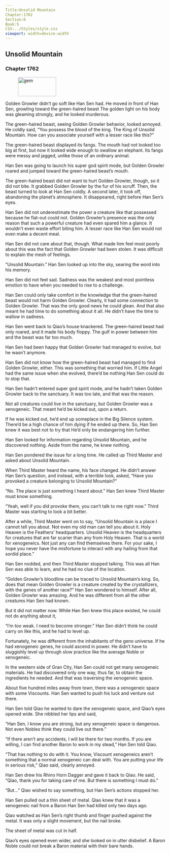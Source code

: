 ```yaml
---
Title:Unsolid Mountain 
Chapter:1762 
Section:6 
Book:5 
CSS:../Styles/style.css 
viewport: width=device-width
---
```

  
## Unsolid Mountain
### Chapter 1762
  
<figure>
	<img src="../Images/gem.gif" alt="gem" id="gem" width="120" height="60" />
</figure>
  

  
Golden Growler didn’t go soft like Han Sen had. He moved in front of Han Sen, growling toward the green-haired beast The golden light on his body was gleaming strongly, and he looked murderous.

The green-haired beast, seeing Golden Growler behavior, looked annoyed. He coldly said, “You possess the blood of the king. The King of Unsolid Mountain. How can you associate yourself with a lesser race like this?”

The green-haired beast displayed its fangs. The mouth had not looked too big at first, but now it looked wide enough to swallow an elephant. Its fangs were messy and jagged, unlike those of an ordinary animal.

Han Sen was going to launch his super god spirit mode, but Golden Growler roared and jumped toward the green-haired beast’s mouth.

The green-haired beast did not want to hurt Golden Growler, though, so it did not bite. It grabbed Golden Growler by the fur of his scruff. Then, the beast turned to look at Han Sen coldly. A second later, it took off, abandoning the planet’s atmosphere. It disappeared, right before Han Sen’s eyes.

Han Sen did not underestimate the power a creature like that possessed because he flat-out could not. Golden Growler’s presence was the only reason that such a powerful creature had even spared him a glance. It wouldn’t even waste effort biting him. A lesser race like Han Sen would not even make a decent meal.

Han Sen did not care about that, though. What made him feel most poorly about this was the fact that Golden Growler had been stolen. It was difficult to explain the mesh of feelings.

“Unsolid Mountain.” Han Sen looked up into the sky, searing the word into his memory.

Han Sen did not feel sad. Sadness was the weakest and most pointless emotion to have when you needed to rise to a challenge.

Han Sen could only take comfort in the knowledge that the green-haired beast would not harm Golden Growler. Clearly, it had some connection to Golden Growler. That was the only good news he could glean. And that also meant he had time to do something about it all. He didn’t have the time to wallow in sadness.

Han Sen went back to Qiao’s house knackered. The green-haired beast had only roared, and it made his body floppy. The gulf in power between him and the beast was far too much.

Han Sen had been happy that Golden Growler had managed to evolve, but he wasn’t anymore.

Han Sen did not know how the green-haired beast had managed to find Golden Growler, either. This was something that worried him. If Little Angel had the same issue when she evolved, there’d be nothing Han Sen could do to stop that.

Han Sen hadn’t entered super god spirit mode, and he hadn’t taken Golden Growler back to the sanctuary. It was too late, and that was the reason.

Not all creatures could live in the sanctuary, but Golden Growler was a xenogeneic. That meant he’d be kicked out, upon a return.

If he was kicked out, he’d end up someplace in the Big Silence system. There’d be a high chance of him dying if he ended up there. So, Han Sen knew it was best not to try that He’d only be endangering him further.

Han Sen looked for information regarding Unsolid Mountain, and he discovered nothing. Aside from the name, he knew nothing.

Han Sen pondered the issue for a long time. He called up Third Master and asked about Unsolid Mountain.

When Third Master heard the name, his face changed. He didn’t answer Han Sen’s question, and instead, with a terrible look, asked, “Have you provoked a creature belonging to Unsolid Mountain?”

“No. The place is just something I heard about.” Han Sen knew Third Master must know something.

“Yeah, well if you did provoke them, you can’t talk to me right now.” Third Master was starting to look a bit better.

After a while, Third Master went on to say, “Unsolid Mountain is a place I cannot tell you about. Not even my old man can tell you about it. Holy Heaven is the Feathers’ headquarters. Unsolid Heaven is the headquarters for creatures that are far scarier than any from Holy Heaven. That is a world for xenogeneics. Not just any can find themselves there. For your sake, I hope you never have the misfortune to interact with any hailing from that sordid place.”

Han Sen nodded, and then Third Master stopped talking. This was all Han Sen was able to learn, and he had no clue of the location.

“Golden Growler’s bloodline can be traced to Unsolid Mountain’s king. So, does that mean Golden Growler is a creature created by the crystallizers, with the genes of another race?” Han Sen wondered to himself. After all, Golden Growler was amazing. And he was different from all the other creatures Han Sen had known.

But it did not matter now. While Han Sen knew this place existed, he could not do anything about it,

“I’m too weak. I need to become stronger.” Han Sen didn’t think he could carry on like this, and he had to level up.

Fortunately, he was different from the inhabitants of the geno universe. If he had xenogeneic genes, he could ascend in power. He didn’t have to sluggishly level up through slow practice like the average Noble or xenogeneic.

In the western side of Gran City, Han Sen could not get many xenogeneic materials. He had discovered only one way, thus far, to obtain the ingredients he needed. And that was traversing the xenogeneic space.

About five hundred miles away from town, there was a xenogeneic space with some Viscounts. Han Sen wanted to push his luck and venture out there.

Han Sen told Qiao he wanted to dare the xenogeneic space, and Qiao’s eyes opened wide. She nibbled her lips and said,

“Han Sen, I know you are strong, but any xenogeneic space is dangerous. Not even Nobles think they could live out there.”

“If there aren’t any accidents, I will be there for two months. If you are willing, I can find another Baron to work in my stead,” Han Sen told Qiao.

“That has nothing to do with it. You know, Viscount xenogeneics aren’t something that a normal xenogeneic can deal with. You are putting your life in serious risk,” Qiao said, clearly annoyed.

Han Sen drew his Rhino Horn Dagger and gave it back to Qiao. He said, “Qiao, thank you for taking care of me. But there is something I must do.”

“But…” Qiao wished to say something, but Han Sen’s actions stopped her.

Han Sen pulled out a thin sheet of metal. Qiao knew that it was a xenogeneic nail from a Baron Han Sen had killed only two days ago.

Qiao watched as Han Sen’s right thumb and finger pushed against the metal. It was only a slight movement, but the nail broke.

The sheet of metal was cut in half.

Qiao’s eyes opened even wider, and she looked on in utter disbelief. A Baron Noble could not break a Baron material with their bare hands.